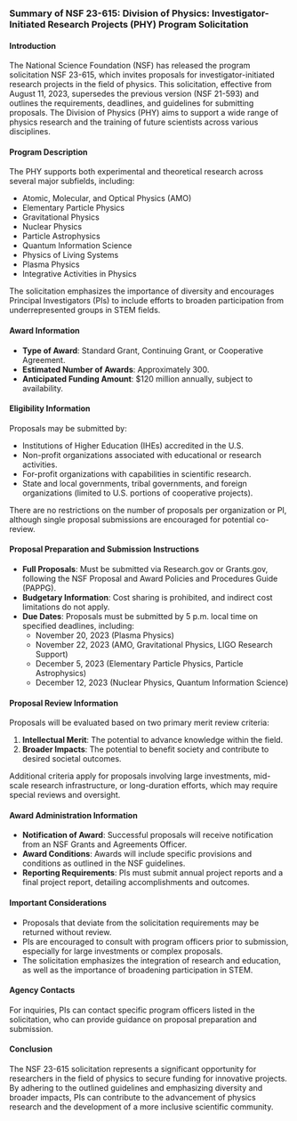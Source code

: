 ### Summary of NSF 23-615: Division of Physics: Investigator-Initiated Research Projects (PHY) Program Solicitation

#### Introduction
The National Science Foundation (NSF) has released the program solicitation NSF 23-615, which invites proposals for investigator-initiated research projects in the field of physics. This solicitation, effective from August 11, 2023, supersedes the previous version (NSF 21-593) and outlines the requirements, deadlines, and guidelines for submitting proposals. The Division of Physics (PHY) aims to support a wide range of physics research and the training of future scientists across various disciplines.

#### Program Description
The PHY supports both experimental and theoretical research across several major subfields, including:
- Atomic, Molecular, and Optical Physics (AMO)
- Elementary Particle Physics
- Gravitational Physics
- Nuclear Physics
- Particle Astrophysics
- Quantum Information Science
- Physics of Living Systems
- Plasma Physics
- Integrative Activities in Physics

The solicitation emphasizes the importance of diversity and encourages Principal Investigators (PIs) to include efforts to broaden participation from underrepresented groups in STEM fields.

#### Award Information
- **Type of Award**: Standard Grant, Continuing Grant, or Cooperative Agreement.
- **Estimated Number of Awards**: Approximately 300.
- **Anticipated Funding Amount**: $120 million annually, subject to availability.

#### Eligibility Information
Proposals may be submitted by:
- Institutions of Higher Education (IHEs) accredited in the U.S.
- Non-profit organizations associated with educational or research activities.
- For-profit organizations with capabilities in scientific research.
- State and local governments, tribal governments, and foreign organizations (limited to U.S. portions of cooperative projects).

There are no restrictions on the number of proposals per organization or PI, although single proposal submissions are encouraged for potential co-review.

#### Proposal Preparation and Submission Instructions
- **Full Proposals**: Must be submitted via Research.gov or Grants.gov, following the NSF Proposal and Award Policies and Procedures Guide (PAPPG).
- **Budgetary Information**: Cost sharing is prohibited, and indirect cost limitations do not apply.
- **Due Dates**: Proposals must be submitted by 5 p.m. local time on specified deadlines, including:
  - November 20, 2023 (Plasma Physics)
  - November 22, 2023 (AMO, Gravitational Physics, LIGO Research Support)
  - December 5, 2023 (Elementary Particle Physics, Particle Astrophysics)
  - December 12, 2023 (Nuclear Physics, Quantum Information Science)

#### Proposal Review Information
Proposals will be evaluated based on two primary merit review criteria:
1. **Intellectual Merit**: The potential to advance knowledge within the field.
2. **Broader Impacts**: The potential to benefit society and contribute to desired societal outcomes.

Additional criteria apply for proposals involving large investments, mid-scale research infrastructure, or long-duration efforts, which may require special reviews and oversight.

#### Award Administration Information
- **Notification of Award**: Successful proposals will receive notification from an NSF Grants and Agreements Officer.
- **Award Conditions**: Awards will include specific provisions and conditions as outlined in the NSF guidelines.
- **Reporting Requirements**: PIs must submit annual project reports and a final project report, detailing accomplishments and outcomes.

#### Important Considerations
- Proposals that deviate from the solicitation requirements may be returned without review.
- PIs are encouraged to consult with program officers prior to submission, especially for large investments or complex proposals.
- The solicitation emphasizes the integration of research and education, as well as the importance of broadening participation in STEM.

#### Agency Contacts
For inquiries, PIs can contact specific program officers listed in the solicitation, who can provide guidance on proposal preparation and submission.

#### Conclusion
The NSF 23-615 solicitation represents a significant opportunity for researchers in the field of physics to secure funding for innovative projects. By adhering to the outlined guidelines and emphasizing diversity and broader impacts, PIs can contribute to the advancement of physics research and the development of a more inclusive scientific community.